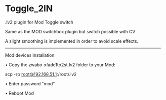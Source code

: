 # Toggle_2IN
.lv2 plugin for Mod  Toggle switch

Same as the MOD switchbox plugin but switch possible with CV

A slight smoothing is implemented in order to avoid scale effects.

----

Mod devices installation

• Copy the zwabo-xfade1to2st.lv2 folder to your Mod:

scp -rp <path to zwabo-xfade1to2st.lv2> root@192.168.51.1:/root/.lv2

• Enter password "mod"

• Reboot Mod

